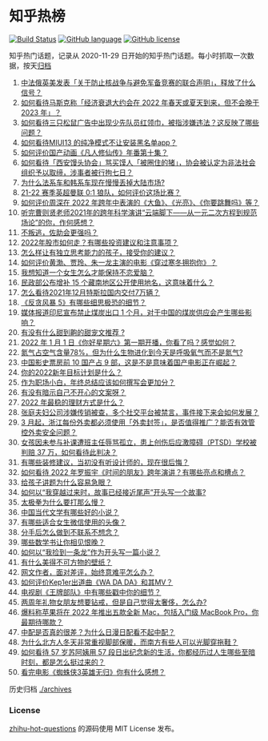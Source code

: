 # 知乎热榜
[![Build Status](https://github.com/ToWeLong/zhihu-hot-questions/workflows/CI/badge.svg)](https://github.com/ToWeLong/zhihu-hot-questions/actions)
[![GitHub language](https://img.shields.io/badge/language-golang-orange.svg)](https://golang.org/)
[![GitHub license](https://img.shields.io/github/license/ToWeLong/zhihu-hot-questions)](https://github.com/ToWeLong/zhihu-hot-questions/blob/main/LICENSE)

知乎热门话题，记录从 2020-11-29 日开始的知乎热门话题。每小时抓取一次数据，按天[归档](./archives)

<!-- BEGIN -->

1. [中法俄英美发表「关于防止核战争与避免军备竞赛的联合声明」，释放了什么信号？](https://www.zhihu.com/question/509711049)
1. [如何看待马斯克称「经济衰退大约会在 2022 年春天或夏天到来，但不会晚于 2023 年」？](https://www.zhihu.com/question/509542605)
1. [如何看待三只松鼠广告中出现少先队员红领巾，被指涉嫌违法？这反映了哪些问题？](https://www.zhihu.com/question/509569421)
1. [如何看待MIUI13 的纯净模式不让安装黑名单app？](https://www.zhihu.com/question/508904239)
1. [如何评价国产动画《凡人修仙传》年番第十集？](https://www.zhihu.com/question/509295545)
1. [如何看待「西安馒头协会」骂买馍人「被圈住的猪」，协会被认定为非法社会组织予以取缔，涉事者被行拘七日？](https://www.zhihu.com/question/509695712)
1. [为什么法系车和韩系车现在慢慢丢掉大陆市场?](https://www.zhihu.com/question/477521316)
1. [21-22 赛季英超曼联 0:1 狼队，如何评价这场比赛？](https://www.zhihu.com/question/509735053)
1. [如何评价周深在 2022 年跨年中表演的《大鱼》、《光亮》、《你要跳舞吗》等？](https://www.zhihu.com/question/509343306)
1. [听完曹则贤老师2021年的跨年科学演讲“云端脚下——从一元二次方程到规范场论”的你，作何感想？](https://www.zhihu.com/question/509436299)
1. [不叛逃，佐助会更强吗？](https://www.zhihu.com/question/426383870)
1. [2022年股市如何走？有哪些投资建议和注意事项？](https://www.zhihu.com/question/508097942)
1. [怎么样让有独立思考能力的孩子，接受你的建议？](https://www.zhihu.com/question/505960421)
1. [如何评价黄渤、贾玲、朱一龙主演的电影《穿过寒冬拥抱你》？](https://www.zhihu.com/question/508224283)
1. [我想知道一个女生怎么才能保持不恋爱脑？](https://www.zhihu.com/question/493632517)
1. [民政部公布增补 15 个藏南地区公开使用地名，这意味着什么？](https://www.zhihu.com/question/509094620)
1. [怎么看待2021年12月特斯拉国内交付7万辆？](https://www.zhihu.com/question/509406075)
1. [《反贪风暴 5》有哪些细思极恐的细节？](https://www.zhihu.com/question/509272326)
1. [媒体报道印尼宣布禁止煤炭出口 1 个月，对于中国的煤炭供应会产生哪些影响？](https://www.zhihu.com/question/509536268)
1. [有没有什么甜到齁的甜宠文推荐   ?](https://www.zhihu.com/question/362988648)
1. [2022 年 1 月 1 日《你好星期六》第一期开播，你看了吗？感觉如何？](https://www.zhihu.com/question/509453423)
1. [氮气占空气含量78%，但为什么生物进化到今天是呼吸氧气而不是氮气?](https://www.zhihu.com/question/506945645)
1. [中国影史票房前 10 国产占 9 部，这是不是意味着国产电影正在崛起？](https://www.zhihu.com/question/501726292)
1. [你的2022新年目标计划是什么？](https://www.zhihu.com/question/509071144)
1. [作为职场小白，年终总结应该如何撰写会更加分？](https://www.zhihu.com/question/509694729)
1. [有没有暗示自己不开心的文案呀？](https://www.zhihu.com/question/492222540)
1. [2022 年最稳的理财方式是什么？](https://www.zhihu.com/question/509663518)
1. [张庭夫妇公司涉嫌传销被查，多个社交平台被禁言，事件接下来会如何发展？](https://www.zhihu.com/question/509529850)
1. [3 月起，浙江每份外卖都必须使用「外卖封签」，是否值得推广？能否有效管控外卖安全问题？](https://www.zhihu.com/question/508963767)
1. [女孩因未参与补课遭班主任辱骂孤立，患上创伤后应激障碍（PTSD）学校被判赔 37 万，如何看待此判决？](https://www.zhihu.com/question/509098280)
1. [有哪些装修建议，当初没有听设计师的，现在很后悔？](https://www.zhihu.com/question/435558087)
1. [如何看待 2022 年罗振宇《时间的朋友》跨年演讲？有哪些亮点和槽点？](https://www.zhihu.com/question/437624399)
1. [给孩子讲题为什么容易急眼？](https://www.zhihu.com/question/500133316)
1. [如何以“我穿越过来时，故事已经接近尾声”开头写一个故事?](https://www.zhihu.com/question/433939659)
1. [太极拳为什么要打那么慢？](https://www.zhihu.com/question/480753673)
1. [中国当代文学有哪些好的小说？](https://www.zhihu.com/question/23931133)
1. [有哪些适合女生微信使用的头像？](https://www.zhihu.com/question/310852153)
1. [分手后怎么做到不联系不想念？](https://www.zhihu.com/question/349197402)
1. [哪些数学书让你相见恨晚？](https://www.zhihu.com/question/366915371)
1. [如何以“我捡到一条龙”作为开头写一篇小说？](https://www.zhihu.com/question/495237135)
1. [有什么美得不可方物的壁纸？](https://www.zhihu.com/question/299205851)
1. [网文作者，面对差评，始终意难平怎么办？](https://www.zhihu.com/question/509635757)
1. [如何评价Kep1er出道曲《WA DA DA》和其MV？](https://www.zhihu.com/question/509680478)
1. [电视剧《王牌部队》中有哪些戳中你的细节？](https://www.zhihu.com/question/508451879)
1. [两周年礼物女朋友想要钻戒，但是自己觉得太奢侈，怎么办?](https://www.zhihu.com/question/508514701)
1. [爆料称苹果将在 2022 年推出五款全新 Mac，包括入门级 MacBook Pro，你最期待哪款？](https://www.zhihu.com/question/504028387)
1. [中配是否真的很差？为什么日漫日配看不起中配？](https://www.zhihu.com/question/505278946)
1. [为什么北方人冬天非常重视脚部保暖，而南方有些人可以光脚穿拖鞋？](https://www.zhihu.com/question/508503848)
1. [如何看待 57 岁苏阿姨用 57 段日出纪念新的生活，你都经历过人生哪些至暗时刻，都是怎么挺过来的？](https://www.zhihu.com/question/509533947)
1. [看完电影《蜘蛛侠3英雄无归》你有什么感想？](https://www.zhihu.com/question/506317320)

<!-- END -->

历史归档 [./archives](./archives)


### License
[zhihu-hot-questions](https://github.com/towelong/zhihu-hot-questions) 的源码使用 MIT License 发布。